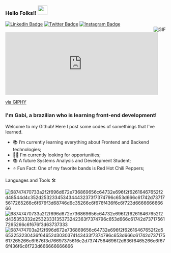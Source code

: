 ### Hello Folks!! <img src="https://raw.githubusercontent.com/iampavangandhi/iampavangandhi/master/gifs/Hi.gif" width="30px"></h2>
[![Linkedin Badge](https://img.shields.io/badge/-LinkedIn-blue?style=flat-square&logo=Linkedin&logoColor=white&link=https://www.linkedin.com/in/anathaynafranca/)](https://www.linkedin.com/in/gabrieliribeiro/)
[![Twitter Badge](https://img.shields.io/badge/-Twitter-1ca0f1?style=flat-square&labelColor=1ca0f1&logo=twitter&logoColor=white&link=https://twitter.com/anadehavaiana)](https:https://twitter.com/_ribeiro_gabis)
[![Instagram Badge](https://img.shields.io/badge/-Instagram-c039a6?style=flat-square&labelColor=c039a6&logo=instagram&logoColor=white&link=https://instagram.com/anadehavaiana)](https://www.instagram.com/ribeiro_gabis_/)
<br />
<img align="right" alt="GIF" src="https://media.giphy.com/media/13HgwGsXF0aiGY/giphy.gif" />
<iframe src="https://giphy.com/embed/sk6yL9EGVeAcE" width="480" height="197" frameBorder="0" class="giphy-embed" allowFullScreen></iframe><p><a href="https://giphy.com/gifs/matrix-cinematography-sk6yL9EGVeAcE">via GIPHY</a></p>

### I'm Gabi, a brazilian who is learning front-end development!
Welcome to my Github! Here I post some codes of somethings that I've learned.

 - 📚 I’m currently learning everything about Frontend and Backend technologies;
 - 👨‍💻 I'm currently looking for opportunities;
 - 📚 A future Systems Analysis and Development Student;
 - ⭐ Fun Fact: One of my favorite bands is Red Hot Chili Peppers;

 Languages and Tools 🛠
 
![68747470733a2f2f696d672e736869656c64732e696f2f62616467652f2d48544d4c352d2532334534344432373f7374796c653d666c61742d737175617265266c6f676f3d68746d6c35266c6f676f436f6c6f723d666666666666](https://user-images.githubusercontent.com/97065013/155859985-2db1a990-955b-4d5b-a9f4-c333056614f2.svg)
![68747470733a2f2f696d672e736869656c64732e696f2f62616467652f2d435353332d2532333135373242363f7374796c653d666c61742d737175617265266c6f676f3d63737333](https://user-images.githubusercontent.com/97065013/155859999-c11889f4-93fb-4652-85f7-df7311bbe3e6.svg)
![687474703a2f2f696d672e736869656c64732e696f2f62616467652f2d5653253230436f64652d3030374143433f7374796c653d666c61742d737175617265266c6f676f3d76697375616c2d73747564696f2d636f6465266c6f676f436f6c6f723d666666666666](https://user-images.githubusercontent.com/97065013/155860006-c72ad124-382e-4aea-a204-5ee684e01dcf.svg)
